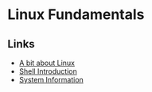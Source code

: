 # Linux Fundamentals

## Links

- [A bit about Linux](./linux.md)
- [Shell Introduction](./shell-intro.md)
- [System Information](./system-info.md)